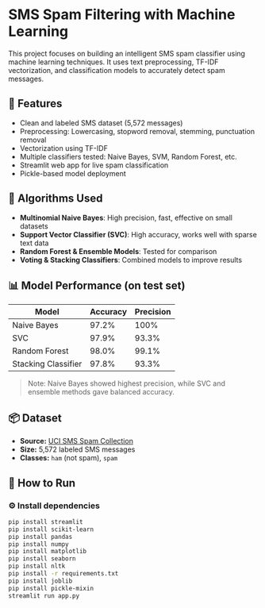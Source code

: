 ﻿# SMS Spam Filtering with Machine Learning

This project focuses on building an intelligent SMS spam classifier using machine learning techniques. It uses text preprocessing, TF-IDF vectorization, and classification models to accurately detect spam messages.

## 🚀 Features
- Clean and labeled SMS dataset (5,572 messages)
- Preprocessing: Lowercasing, stopword removal, stemming, punctuation removal
- Vectorization using TF-IDF
- Multiple classifiers tested: Naive Bayes, SVM, Random Forest, etc.
- Streamlit web app for live spam classification
- Pickle-based model deployment

  
## 🧠 Algorithms Used
- **Multinomial Naive Bayes**: High precision, fast, effective on small datasets
- **Support Vector Classifier (SVC)**: High accuracy, works well with sparse text data
- **Random Forest & Ensemble Models**: Tested for comparison
- **Voting & Stacking Classifiers**: Combined models to improve results

## 📊 Model Performance (on test set)
| Model           | Accuracy | Precision |
|----------------|----------|-----------|
| Naive Bayes     | 97.2%    | 100%      |
| SVC             | 97.9%    | 93.3%     |
| Random Forest   | 98.0%    | 99.1%     |
| Stacking Classifier | 97.8% | 93.3%     |

> Note: Naive Bayes showed highest precision, while SVC and ensemble methods gave balanced accuracy.

## 📦 Dataset
- **Source:** [UCI SMS Spam Collection](https://archive.ics.uci.edu/ml/datasets/sms+spam+collection)
- **Size:** 5,572 labeled SMS messages
- **Classes:** `ham` (not spam), `spam`

## 🧪 How to Run

### ⚙️ Install dependencies
```bash
pip install streamlit
pip install scikit-learn
pip install pandas
pip install numpy
pip install matplotlib
pip install seaborn
pip install nltk
pip install -r requirements.txt
pip install joblib
pip install pickle-mixin
streamlit run app.py

